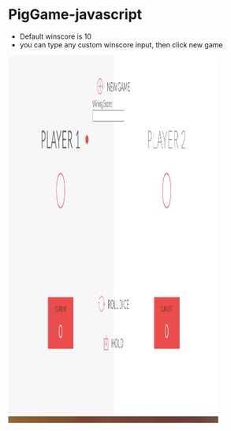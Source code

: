 # PigGame-javascript
* Default winscore is 10
* you can type any custom winscore input, then click new game

<img width="426"  height="744" src="/cover.png">
